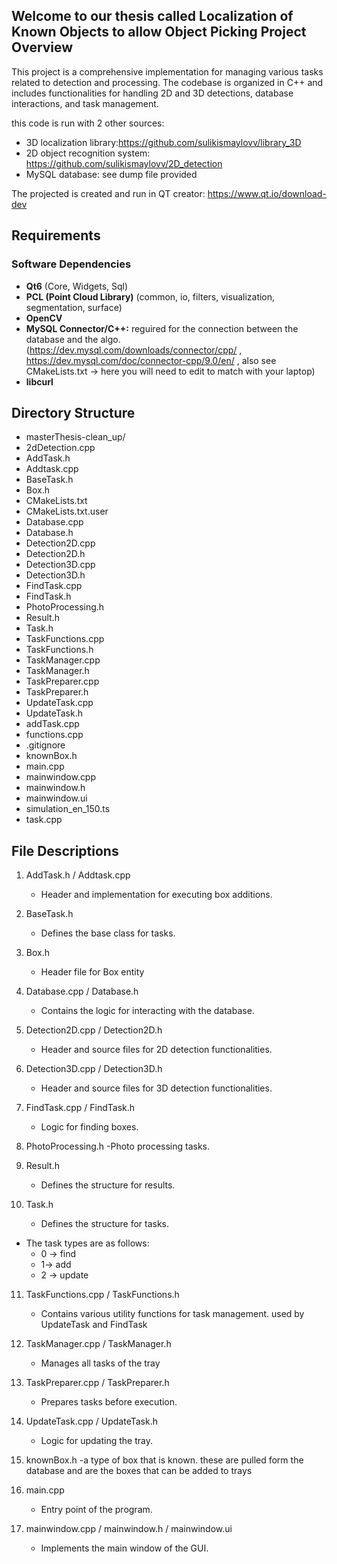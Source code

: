 Welcome to our thesis called Localization of Known Objects to allow Object Picking
Project Overview
----------------
This project is a comprehensive implementation for managing various tasks related to detection and processing. The codebase is organized in C++ and includes functionalities for handling 2D and 3D detections, database interactions, and task management.

this code is run with 2 other sources:
- 3D localization library:https://github.com/sulikismaylovv/library_3D
- 2D object recognition system: https://github.com/sulikismaylovv/2D_detection
- MySQL database: see dump file provided

The projected is created and run in QT creator: https://www.qt.io/download-dev
## Requirements
### Software Dependencies
- **Qt6** (Core, Widgets, Sql)
- **PCL (Point Cloud Library)** (common, io, filters, visualization, segmentation, surface)
- **OpenCV**
- **MySQL Connector/C++:** reguired for the connection between the database and the algo. (https://dev.mysql.com/downloads/connector/cpp/ , https://dev.mysql.com/doc/connector-cpp/9.0/en/ , also see CMakeLists.txt -> here you will need to edit to match with your laptop)
- **libcurl**

Directory Structure
-------------------
* masterThesis-clean_up/
* 2dDetection.cpp
* AddTask.h
* Addtask.cpp
* BaseTask.h
* Box.h
* CMakeLists.txt
* CMakeLists.txt.user
* Database.cpp
* Database.h
* Detection2D.cpp
* Detection2D.h
* Detection3D.cpp
* Detection3D.h
* FindTask.cpp
* FindTask.h
* PhotoProcessing.h
* Result.h
* Task.h
* TaskFunctions.cpp
* TaskFunctions.h
* TaskManager.cpp
* TaskManager.h
* TaskPreparer.cpp
* TaskPreparer.h
* UpdateTask.cpp
* UpdateTask.h
* addTask.cpp
* functions.cpp
* .gitignore
* knownBox.h
* main.cpp
* mainwindow.cpp
* mainwindow.h
* mainwindow.ui
* simulation_en_150.ts
* task.cpp

File Descriptions
-----------------

1. AddTask.h / Addtask.cpp
   - Header and implementation for executing box additions.

2. BaseTask.h
   - Defines the base class for tasks.

3. Box.h
   - Header file for Box entity

4. Database.cpp / Database.h
   - Contains the logic for interacting with the database.

5. Detection2D.cpp / Detection2D.h
   - Header and source files for 2D detection functionalities.

6. Detection3D.cpp / Detection3D.h
   - Header and source files for 3D detection functionalities.

7. FindTask.cpp / FindTask.h
   - Logic for finding boxes.

8. PhotoProcessing.h
    -Photo processing tasks.

9. Result.h
    - Defines the structure for results.

10. Task.h
    - Defines the structure for tasks.
* The task types are as follows:
    *  0 -> find
    * 1-> add
    * 2 -> update

11. TaskFunctions.cpp / TaskFunctions.h
    - Contains various utility functions for task management. used by UpdateTask and FindTask

12. TaskManager.cpp / TaskManager.h
    - Manages all tasks of the tray

13. TaskPreparer.cpp / TaskPreparer.h
    - Prepares tasks before execution.

14. UpdateTask.cpp / UpdateTask.h
    - Logic for updating the tray.

15. knownBox.h
    -a type of box that is known. these are pulled form the database and are the boxes that can be added to trays

22. main.cpp
    - Entry point of the program.

23. mainwindow.cpp / mainwindow.h / mainwindow.ui
    - Implements the main window of the GUI.

  
